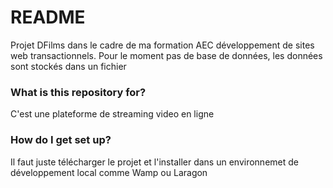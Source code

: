 # README

Projet DFilms dans le cadre de ma formation AEC développement de sites web transactionnels.
Pour le moment pas de base de données, les données sont stockés dans un fichier

### What is this repository for?

C'est une plateforme de streaming video en ligne

### How do I get set up?

Il faut juste télécharger le projet et l'installer dans un environnemet de développement local comme Wamp ou Laragon
